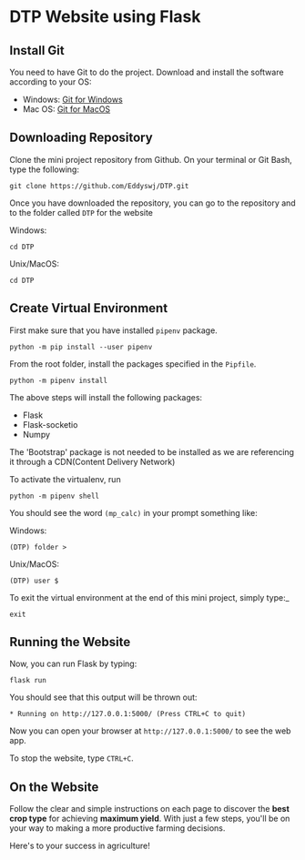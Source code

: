 # DTP Website using Flask

## Install Git

You need to have Git to do the project. Download and install the software according to your OS:
- Windows: [Git for Windows](https://git-scm.com/download/win)
- Mac OS: [Git for MacOS](https://git-scm.com/download/mac)

## Downloading Repository
Clone the mini project repository from Github. On your terminal or Git Bash, type the following:

```shell
git clone https://github.com/Eddyswj/DTP.git
```

Once you have downloaded the repository, you can go to the repository and to the folder called `DTP` for the website

Windows:
```dos
cd DTP
```

Unix/MacOS:
```shell
cd DTP
```

## Create Virtual Environment 

First make sure that you have installed `pipenv` package.

```shell
python -m pip install --user pipenv
```

From the root folder, install the packages specified in the `Pipfile`.
```shell
python -m pipenv install
```
The above steps will install the following packages:
- Flask 
- Flask-socketio
- Numpy

The 'Bootstrap' package is not needed to be installed as we are referencing it through a CDN(Content Delivery Network)

To activate the virtualenv, run
```shell
python -m pipenv shell
```

You should see the word `(mp_calc)` in your prompt something like:

Windows:
```dos
(DTP) folder >
```
Unix/MacOS:
```shell
(DTP) user $
```

To exit the virtual environment at the end of this mini project, simply type:_
```shell
exit
```
## Running the Website
Now, you can run Flask by typing:

```shell
flask run
```

You should see that this output will be thrown out:

```shell
* Running on http://127.0.0.1:5000/ (Press CTRL+C to quit)
```

Now you can open your browser at `http://127.0.0.1:5000/` to see the web app. 

To stop the website, type `CTRL+C`.  

## On the Website

Follow the clear and simple instructions on each page to discover the **best crop type** for achieving **maximum yield**. With just a few steps, you'll be on your way to making a more productive farming decisions. 

Here's to your success in agriculture!

